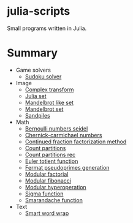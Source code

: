 # julia-scripts

Small programs written in Julia.

# Summary

* Game solvers
    * [Sudoku solver](./Game%20solvers/sudoku_solver.jl)
* Image
    * [Complex transform](./Image/complex_transform.jl)
    * [Julia set](./Image/julia_set.jl)
    * [Mandelbrot like set](./Image/mandelbrot_like_set.jl)
    * [Mandelbrot set](./Image/mandelbrot_set.jl)
    * [Sandpiles](./Image/sandpiles.jl)
* Math
    * [Bernoulli numbers seidel](./Math/bernoulli_numbers_seidel.jl)
    * [Chernick-carmichael numbers](./Math/chernick-carmichael_numbers.jl)
    * [Continued fraction factorization method](./Math/continued_fraction_factorization_method.jl)
    * [Count partitions](./Math/count_partitions.jl)
    * [Count partitions rec](./Math/count_partitions_rec.jl)
    * [Euler totient function](./Math/euler_totient_function.jl)
    * [Fermat pseudoprimes generation](./Math/fermat_pseudoprimes_generation.jl)
    * [Modular factorial](./Math/modular_factorial.jl)
    * [Modular fibonacci](./Math/modular_fibonacci.jl)
    * [Modular hyperoperation](./Math/modular_hyperoperation.jl)
    * [Sigma function](./Math/sigma_function.jl)
    * [Smarandache function](./Math/smarandache_function.jl)
* Text
    * [Smart word wrap](./Text/smart_word_wrap.jl)
